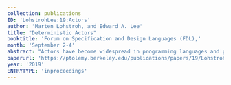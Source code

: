 ```yaml
---
collection: publications
ID: 'LohstrohLee:19:Actors'
author: 'Marten Lohstroh, and Edward A. Lee'
title: "Deterministic Actors"
booktitle: 'Forum on Specification and Design Languages (FDL),'
month: 'September 2-4'
abstract: "Actors have become widespread in programming languages and programming frameworks focused on parallel and distributed computing. While actors provide a more disciplined model for concurrency than threads, their interactions, if not constrained, admit nondeterminism. As a consequence, actor pro- grams may exhibit unintended behaviors and are less amenable to rigorous testing. We show that nondeterminism can be handled in a number of ways, surveying dataflow dialects, process networks, synchronous-reactive models, and discrete-event models. These existing approaches, however, tend to require centralized control, pose challenges to modular system design, or introduce a single point of failure. We describe “reactors,” a new coordination model that combines ideas from several of the aforementioned approaches to enable determinism while preserving much of the style of actors. Reactors promote modularity and allow for distributed execution. By using a logical model of time that can be associated with physical time, reactors also admit control over timing."
paperurl: 'https://ptolemy.berkeley.edu/publications/papers/19/Lohstroh_Lee_DeterministicActors_FDL_2019.pdf'
year: '2019'
ENTRYTYPE: 'inproceedings'
---
```

